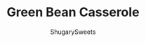 ---
layout: ../../layouts/MarkdownPostLayout.astro
title: Green Bean Casserole
author: ShugarySweets
pubDate: 2019-10-29
description: "Green Bean Casserole is a holiday side dish that tastes amazing and is easy to assemble. Creamy mushroom soup with crispy fried onions pack flavor into this delicious classic recipe!"
image_url: https://www.shugarysweets.com/wp-content/uploads/2019/10/Aimees-Green-Bean-Casserole-15-1-scaled.jpg
tags: ["Side Dishes","American"]
calories: 154
protein: 5
carbohydrates: 23
fats: 5
fiber: 3
ingredients: ["1 can (10.5 oz) cream of mushroom soup","3/4 cup whole milk","1/2 tsp soy sauce","1/4 tsp black pepper","2 cans (14.5 oz each) green beans, drained","1 1/2 cup French's crispy fried onions, divided"]
serves: 8
time: "40 minutes"
prepTime: "5 minutes"
instructions: ["Combine cream of mushroom soup with milk. Whisk smooth and add soy sauce and black pepper. Add green beans and combine completely","Fold in 1/2 cup of the French's fried onions.","Bake 350 degrees F for 30 minutes. Remove from oven and stir.","Add remaining crispy fried onions to the top and bake an additional 5-10 minutes until golden brown."]
nutrition: ["154 calories","23 grams carbohydrates","2 milligrams cholesterol","5 grams fat","3 grams fiber","5 grams protein","1 grams saturated fat","485 milligrams sodium","7 grams sugar","0 grams trans fat","4 grams unsaturated fat"]
---